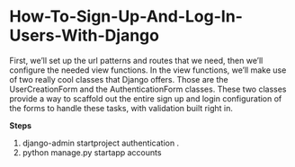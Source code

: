 # How-To-Sign-Up-And-Log-In-Users-With-Django

First, we’ll set up the url patterns and routes that we need, then we’ll configure the needed view functions. In the view functions, we’ll make use of two really cool classes that Django offers. Those are the UserCreationForm and the AuthenticationForm classes. These two classes provide a way to scaffold out the entire sign up and login configuration of the forms to handle these tasks, with validation built right in.

**Steps**
1. django-admin startproject authentication .
2. python manage.py startapp accounts


